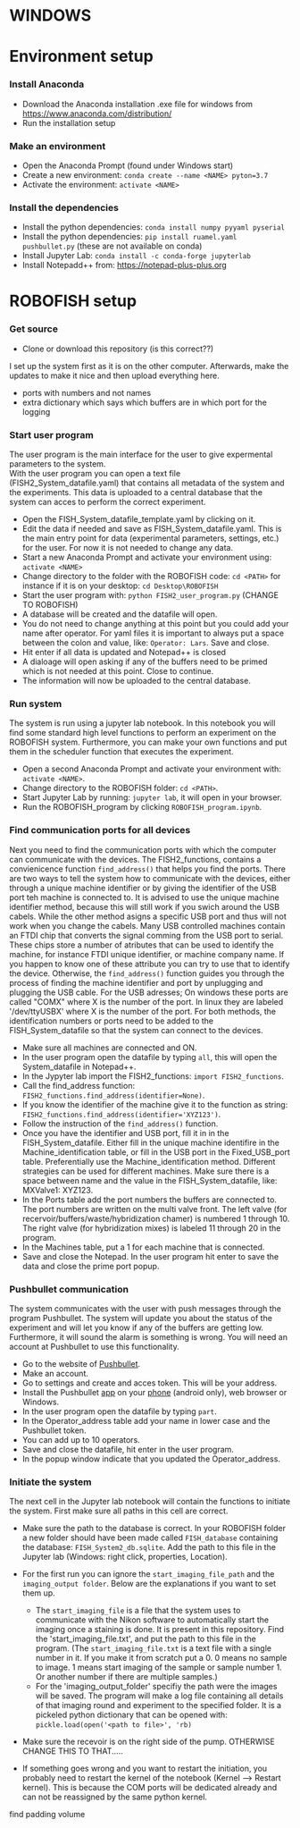 # WINDOWS
# Environment setup
### Install Anaconda
- Download the Anaconda installation .exe file for windows from https://www.anaconda.com/distribution/
- Run the installation setup

### Make an environment
- Open the Anaconda Prompt (found under Windows start)
- Create a new environment: `conda create --name <NAME> pyton=3.7`
- Activate the environment: `activate <NAME>`

### Install the dependencies
- Install the python dependencies: `conda install numpy pyyaml pyserial`
- Install the python dependencies: `pip install ruamel.yaml pushbullet.py` (these are not available on conda)
- Install Jupyter Lab: `conda install -c conda-forge jupyterlab`
- Install Notepadd++ from: https://notepad-plus-plus.org

# ROBOFISH setup
### Get source
- Clone or download this repository (is this correct??)


I set up the system first as it is on the other computer. Afterwards, make the updates to make it nice and then upload everything here.
- ports with numbers and not names
- extra dictionary which says which buffers are in which port for the logging


### Start user program
The user program is the main interface for the user to give expermental parameters to the system.  
With the user program you can open a text file (FISH2_System_datafile.yaml) that contains all metadata of the system and the experiments. This data is uploaded to a central database that the system can acces to perform the correct experiment.
- Open the FISH_System_datafile_template.yaml by clicking on it.
- Edit the data if needed and save as FISH_System_datafile.yaml. This is the main entry point for data (experimental parameters, settings, etc.) for the user. For now it is not needed to change any data.
- Start a new Anaconda Prompt and activate your environment using: `activate <NAME>`
- Change directory to the folder with the ROBOFISH code: `cd <PATH>` for instance if it is on your desktop: `cd Desktop\ROBOFISH`
- Start the user program with: `python FISH2_user_program.py` (CHANGE TO ROBOFISH)
- A database will be created and the datafile will open.
- You do not need to change anything at this point but you could add your name after operator. For yaml files it is important to always put a space between the colon and value, like: `Operator: Lars`. Save and close.
- Hit enter if all data is updated and Notepad++ is closed
- A dialoage will open asking if any of the buffers need to be primed which is not needed at this point. Close to continue.
- The information will now be uploaded to the central database.

### Run system
The system is run using a jupyter lab notebook. In this notebook you will find some standard high level functions to perform an experiment on the ROBOFISH system. Furthermore, you can make your own functions and put them in the scheduler function that executes the experiment.
- Open a second Anaconda Prompt and activate your environment with: `activate <NAME>`.
- Change directory to the ROBOFISH folder: `cd <PATH>`.
- Start Jupyter Lab by running: `jupyter lab`, it will open in your browser.
- Run the ROBOFISH_program by clicking `ROBOFISH_program.ipynb`.

### Find communication ports for all devices
Next you need to find the communication ports with which the computer can communicate with the devices. The FISH2_functions, contains a convienicence function `find_address()` that helps you find the ports. There are two ways to tell the system how to communicate with the devices, either through a unique machine identifier or by giving the identifier of the USB port teh machine is connected to. It is advised to use the unique machine identifier method, because this will still work if you swich around the USB cabels. While the other method asigns a specific USB port and thus will not work when you change the cabels. Many USB controlled machines contain an FTDI chip that converts the signal comming from the USB port to serial. These chips store a number of atributes that can be used to identify the machine, for instance FTDI unique identifier, or machine company name. If you happen to know one of these attribute you can try to use that to identify the device. Otherwise, the `find_address()` function guides you through the process of finding the machine identifier and port by unplugging and plugging the USB cable. For the USB adresses; On windows these ports are called "COMX" where X is the number of the port. In linux they are labeled '/dev/ttyUSBX' where X is the number of the port. For both methods, the identification numbers or ports need to be added to the FISH_System_datafile so that the system can connect to the devices. 
- Make sure all machines are connected and ON.
- In the user program open the datafile by typing `all`, this will open the System_datafile in Notepad++.
- In the Jypyter lab import the FISH2_functions: `import FISH2_functions`.
- Call the find_address function: `FISH2_functions.find_address(identifier=None)`.
- If you know the identifier of the machine give it to the function as string: `FISH2_functions.find_address(identifier='XYZ123')`.
- Follow the instruction of the `find_address()` function.
- Once you have the identifier and USB port, fill it in in the FISH_System_datafile. Either fill in the unique machine identifire in the Machine_identification table, or fill in the USB port in the Fixed_USB_port table. Preferentially use the Machine_identification method. Different strategies can be used for different machines. Make sure there is a space between name and the value in the FISH_System_datafile, like: MXValve1: XYZ123.
- In the Ports table add the port numbers the buffers are connected to. The port numbers are written on the multi valve front. The left valve (for recervoir/buffers/waste/hybridization chamer) is numbered 1 through 10. The right valve (for hybridization mixes) is labeled 11 through 20 in the program. 
- In the Machines table, put a 1 for each machine that is connected.
- Save and close the Notepad. In the user program hit enter to save the data and close the prime port popup.

### Pushbullet communication
The system communicates with the user with push messages through the program Pushbullet. The system will update you about the status of the experiment and will let you know if any of the buffers are getting low. Furthermore, it will sound the alarm is something is wrong. You will need an account at Pushbullet to use this functionality. 
- Go to the website of [Pushbullet](https://www.pushbullet.com/). 
- Make an account.
- Go to settings and create and acces token. This will be your address.
- Install the Pushbullet [app](https://www.pushbullet.com/apps) on your [phone](https://play.google.com/store/apps/details?id=com.pushbullet.android&referrer=utm_source%3Dpushbullet.com) (android only), web browser or Windows.
- In the user program open the datafile by typing `part`.
- In the Operator_address table add your name in lower case and the Pushbullet token.
- You can add up to 10 operators.
- Save and close the datafile, hit enter in the user program.
- In the popup window indicate that you updated the Operator_address.

### Initiate the system
The next cell in the Jupyter lab notebook will contain the functions to initiate the system. First make sure all paths in this cell are correct.
- Make sure the path to the database is correct. In your ROBOFISH folder a new folder should have been made called `FISH_database` containing the database: `FISH_System2_db.sqlite`. Add the path to this file in the Jupyter lab (Windows: right click, properties, Location). 
- For the first run you can ignore the `start_imaging_file_path` and the `imaging_output folder`. Below are the explanations if you want to set them up.
  - The `start_imaging_file` is a file that the system uses to communicate with the Nikon software to automatically start the imaging once a staining is done. It is present in this repository. Find the 'start_imaging_file.txt', and put the path to this file in the program. (The `start_imaging_file.txt` is a text file with a single number in it. If you make it from scratch put a 0. 0 means no sample to image. 1 means start imaging of the sample or sample number 1. Or another number if there are multiple samples.)
  - For the 'imaging_output_folder' specifiy the path were the images will be saved. The program will make a log file containing all details of that imaging round and experiment to the specified folder. It is a pickeled python dictionary that can be opened with: `pickle.load(open('<path to file>', 'rb)`

- Make sure the recevoir is on the right side of the pump. OTHERWISE CHANGE THIS TO THAT.....
- If something goes wrong and you want to restart the initiation, you probably need to restart the kernel of the notebook (Kernel --> Restart kernel). This is because the COM ports will be dedicated already and can not be reassigned by the same python kernel. 


find padding volume  

